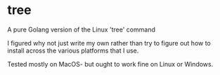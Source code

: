# tree
A pure Golang version of the Linux 'tree' command

I figured why not just write my own rather than try to figure out how to install across the various platforms that I use.

Tested mostly on MacOS- but ought to work fine on Linux or Windows.
